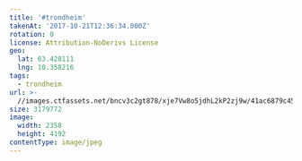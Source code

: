 ```yaml
---
title: '#trondheim'
takenAt: '2017-10-21T12:36:34.000Z'
rotation: 0
license: Attribution-NoDerivs License
geo:
  lat: 63.428111
  lng: 10.358216
tags:
  - trondheim
url: >-
  //images.ctfassets.net/bncv3c2gt878/xje7Vw8o5jdhL2kP2zj9w/41ac6879c45b6822f29a84077999b248/trondheim_37602149300_o
size: 3179772
image:
  width: 2358
  height: 4192
contentType: image/jpeg
---
```


